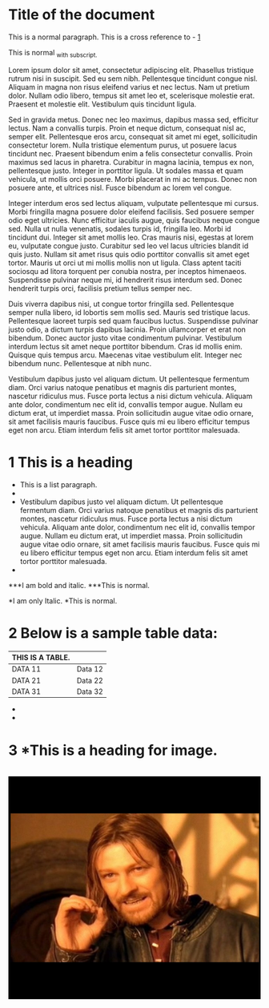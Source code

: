 # <a name=""/> Title of the document

This is a normal paragraph. This is a cross reference to - [1](#1)

This is normal <sub>with subscript. </sub>

Lorem ipsum dolor sit amet, consectetur adipiscing elit. Phasellus tristique rutrum nisi in suscipit. Sed eu sem nibh. Pellentesque tincidunt congue nisl. Aliquam in magna non risus eleifend varius et nec lectus. Nam ut pretium dolor. Nullam odio libero, tempus sit amet leo et, scelerisque molestie erat. Praesent et molestie elit. Vestibulum quis tincidunt ligula.

Sed in gravida metus. Donec nec leo maximus, dapibus massa sed, efficitur lectus. Nam a convallis turpis. Proin et neque dictum, consequat nisl ac, semper elit. Pellentesque eros arcu, consequat sit amet mi eget, sollicitudin consectetur lorem. Nulla tristique elementum purus, ut posuere lacus tincidunt nec. Praesent bibendum enim a felis consectetur convallis. Proin maximus sed lacus in pharetra. Curabitur in magna lacinia, tempus ex non, pellentesque justo. Integer in porttitor ligula. Ut sodales massa et quam vehicula, ut mollis orci posuere. Morbi placerat in mi ac tempus. Donec non posuere ante, et ultrices nisl. Fusce bibendum ac lorem vel congue.

Integer interdum eros sed lectus aliquam, vulputate pellentesque mi cursus. Morbi fringilla magna posuere dolor eleifend facilisis. Sed posuere semper odio eget ultricies. Nunc efficitur iaculis augue, quis faucibus neque congue sed. Nulla ut nulla venenatis, sodales turpis id, fringilla leo. Morbi id tincidunt dui. Integer sit amet mollis leo. Cras mauris nisi, egestas at lorem eu, vulputate congue justo. Curabitur sed leo vel lacus ultricies blandit id quis justo. Nullam sit amet risus quis odio porttitor convallis sit amet eget tortor. Mauris ut orci ut mi mollis mollis non ut ligula. Class aptent taciti sociosqu ad litora torquent per conubia nostra, per inceptos himenaeos. Suspendisse pulvinar neque mi, id hendrerit risus interdum sed. Donec hendrerit turpis orci, facilisis pretium tellus semper nec.

Duis viverra dapibus nisi, ut congue tortor fringilla sed. Pellentesque semper nulla libero, id lobortis sem mollis sed. Mauris sed tristique lacus. Pellentesque laoreet turpis sed quam faucibus luctus. Suspendisse pulvinar justo odio, a dictum turpis dapibus lacinia. Proin ullamcorper et erat non bibendum. Donec auctor justo vitae condimentum pulvinar. Vestibulum interdum lectus sit amet neque porttitor bibendum. Cras id mollis enim. Quisque quis tempus arcu. Maecenas vitae vestibulum elit. Integer nec bibendum nunc. Pellentesque at nibh nunc.

Vestibulum dapibus justo vel aliquam dictum. Ut pellentesque fermentum diam. Orci varius natoque penatibus et magnis dis parturient montes, nascetur ridiculus mus. Fusce porta lectus a nisi dictum vehicula. Aliquam ante dolor, condimentum nec elit id, convallis tempor augue. Nullam eu dictum erat, ut imperdiet massa. Proin sollicitudin augue vitae odio ornare, sit amet facilisis mauris faucibus. Fusce quis mi eu libero efficitur tempus eget non arcu. Etiam interdum felis sit amet tortor porttitor malesuada.

# <a name="1"/>1 This is a heading

* This is a list paragraph. 
* 
* Vestibulum dapibus justo vel aliquam dictum. Ut pellentesque fermentum diam. Orci varius natoque penatibus et magnis dis parturient montes, nascetur ridiculus mus. Fusce porta lectus a nisi dictum vehicula. Aliquam ante dolor, condimentum nec elit id, convallis tempor augue. Nullam eu dictum erat, ut imperdiet massa. Proin sollicitudin augue vitae odio ornare, sit amet facilisis mauris faucibus. Fusce quis mi eu libero efficitur tempus eget non arcu. Etiam interdum felis sit amet tortor porttitor malesuada.
* 

***I am bold and italic. ***This is normal.

*I am only Italic. *This is normal.

# <a name="2"/>2 Below is a sample table data:

|THIS IS A TABLE.||
|---|---|
|DATA 11|Data 12|
|DATA 21|Data 22|
|DATA 31|Data 32|

*

* 

# <a name="3"/>3 *This is a heading for image.

&emsp;&emsp;![](images/image1.jpg)

